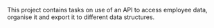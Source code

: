 This project contains tasks on use of an API to access employee data, organise it and export it to different data structures.
